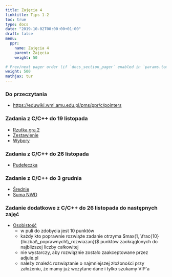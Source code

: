 ```yaml
---
title: Zajęcia 4
linktitle: Tips 1-2
toc: true
type: docs
date: "2019-10-02T00:00:00+01:00"
draft: false
menu:
  ppr:
    name: Zajęcia 4
    parent: Zajęcia
    weight: 50

# Prev/next pager order (if `docs_section_pager` enabled in `params.toml`)
weight: 500
mathjax: tur
---
```


### Do przeczytania
* https://eduwiki.wmi.amu.edu.pl/pms/ppr/c/pointers

### Zadania z C/C++ do 19 listopada
<!--19.11.20 c,c++-->
* [Rzutka gra 2](https://adjule.pl/groups/ppr1ca2019/problems/ppr6)
* [Zestawienie](https://adjule.pl/groups/ppr1ca2019/problems/ppr7)
* [Wybory](https://adjule.pl/groups/ppr1ca2019/problems/ppr8)
### Zadania z C/C++ do 26 listopada
<!--26.11.20 c,c++-->
* [Pudełeczka](https://adjule.pl/groups/ppr1ca2019/problems/ppr12a)

### Zadanie z C/C++ do 3 grudnia
<!--03.12.20 c,c++-->
* [Średnie](https://adjule.pl/groups/ppr1ca2019/problems/ppr10)
* [Suma NWD](https://adjule.pl/groups/ppr1ca2019/problems/ppr11)

### Zadanie dodatkowe z C/C++ do 26 listopada do następnych zajęć
<!--26.11.20 c,c++-->
* [Osobistość](https://adjule.pl/groups/ppr1ca2019/problems/apr2)
  * w puli do zdobycia jest 10 punktów
  * każdy kto poprawnie rozwiąże zadanie otrzyma $max(1, \frac{10}{liczba\\_poprawnych\\_rozwiazan})$ punktów zaokrąglonych do najbliższej liczby całkowitej
  * nie wystarczy, aby rozwiąznie zostało zaakceptowane przez adjule.pl
  * należy znaleźć rozwiązanie o najmniejszej złożoności przy założeniu, że mamy już wczytane dane i tylko szukamy VIP'a
